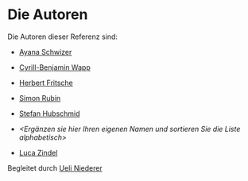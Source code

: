 # Die Autoren

Die Autoren dieser Referenz sind:

* [Ayana Schwizer](scay.md)
* [Cyrill-Benjamin Wapp](wacy.md)
* [Herbert Fritsche](frhe.md)
* [Simon Rubin](rusi.md)
* [Stefan Hubschmid](hust.md)

* *<Ergänzen sie hier Ihren eigenen Namen und sortieren Sie die Liste alphabetisch>*
* [Luca Zindel](zilu.md)


Begleitet durch [Ueli Niederer](niue.md)